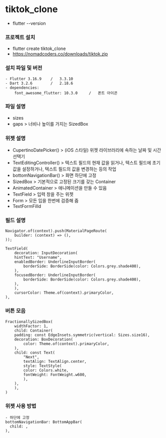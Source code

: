# tiktok_clone

- flutter --version

### 프로젝트 설치

- flutter create tiktok_clone
- https://nomadcoders.co/downloads/tiktok.zip

### 설치 파일 및 버전

    - Flutter 3.16.9    /   3.3.10
    - Dart 3.2.6        /   2.18.6
    - dependencies:
        font_awesome_flutter: 10.3.0     /   폰트 아이콘

### 파일 설명

- sizes
- gaps > 너비나 높이를 가지는 SizedBox

### 위젯 설명

- CupertinoDatePicker() > (iOS 스타일) 위젯 라이브러리에 속하는 날짜 및 시간 선택기
- TextEditingController() > 텍스트 필드의 현재 값을 읽거나, 텍스트 필드에 초기값을 설정하거나, 텍스트 필드의 값을 변경하는 등의 작업
- bottomNavigationBar() > 화면 하단에 고정
- SizedBox > 기본적으로 고정된 크기를 갖는 Container
- AnimatedContainer > 애니메이션을 만들 수 있음
- TextField > 입력 창을 주는 위젯
- Form > 모든 입을 한번에 검증해 줌
- TextFormFilId

### 필드 설명

    Navigator.of(context).push(MaterialPageRoute(
        builder: (context) => (),
    ));

    TextField(
        decoration: InputDecoration(
        hintText: "Username",
        enabledBorder: UnderlineInputBorder(
            borderSide: BorderSide(color: Colors.grey.shade400),
        ),
        focusedBorder: UnderlineInputBorder(
            borderSide: BorderSide(color: Colors.grey.shade400),
        ),
        ),
        cursorColor: Theme.of(context).primaryColor,
    ),

### 버튼 모음

    FractionallySizedBox(
        widthFactor: 1,
        child: Container(
        padding: const EdgeInsets.symmetric(vertical: Sizes.size16),
        decoration: BoxDecoration(
            color: Theme.of(context).primaryColor,
        ),
        child: const Text(
            "Next",
            textAlign: TextAlign.center,
            style: TextStyle(
            color: Colors.white,
            fontWeight: FontWeight.w600,
            ),
        ),
        ),
    )

### 위젯 사용 방법

    - 하단에 고정
    bottomNavigationBar: BottomAppBar(
      child: ,
    ),
